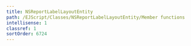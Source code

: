 ```yaml
---
title: NSReportLabelLayoutEntity
path: /EJScript/Classes/NSReportLabelLayoutEntity/Member functions
intellisense: 1
classref: 1
sortOrder: 6724
---
```





